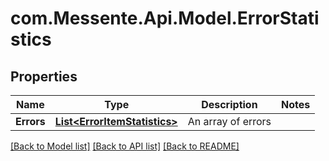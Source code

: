 # com.Messente.Api.Model.ErrorStatistics
## Properties

Name | Type | Description | Notes
------------ | ------------- | ------------- | -------------
**Errors** | [**List&lt;ErrorItemStatistics&gt;**](ErrorItemStatistics.md) | An array of errors | 

[[Back to Model list]](../README.md#documentation-for-models) [[Back to API list]](../README.md#documentation-for-api-endpoints) [[Back to README]](../README.md)

